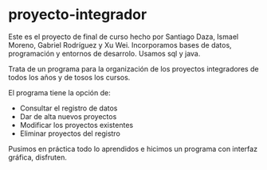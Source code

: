 # proyecto-integrador
Este es el proyecto de final de curso hecho por Santiago Daza, Ismael Moreno, Gabriel Rodríguez y Xu Wei. Incorporamos bases de datos, programación y entornos de desarrolo. Usamos sql y java.

Trata de un programa para la organización de los proyectos integradores de todos los años y de tosos los cursos.

El programa tiene la opción de:
- Consultar el registro de datos
- Dar de alta nuevos proyectos
- Modificar los proyectos existentes
- Eliminar proyectos del registro

Pusimos en práctica todo lo aprendidos e hicimos un programa con interfaz gráfica, disfruten.